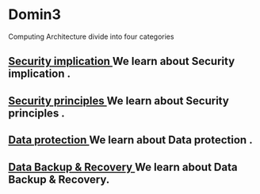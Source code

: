 # Domin3

Computing Architecture divide into four categories

## **[Security implication ](https://github.com/sherazi1214/Security-implication)** We learn about Security implication .

## **[Security principles ](https://github.com/sherazi1214/Security-principles-)** We learn about Security principles .

## **[Data protection ](https://github.com/sherazi1214/Data-protection)** We learn about Data protection .

## **[Data Backup & Recovery ](https://github.com/sherazi1214/Data-Backup-Recovery)** We learn about Data Backup & Recovery.
